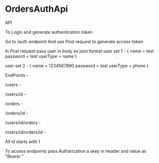 # OrdersAuthApi
API

To Login and generate authentication token 

Go to /auth endpoint
And use Post request to generate access token

In Post request pass user in body as json format
user set 1 - {
                name = test
                password = test
                userType = name
              }
              
user set 2 - {
                name = 1234567890
                password = test
                userType = phone
              }
              
EndPoints - 

/users              -

/users/id           -

/orders             -

/orders/id          -

/users/id/orders    -

/users/id/orders/id -


All id starts with 1

To access endpoints pass Autharization a skey in header and value as "Bearer <access token>"
